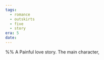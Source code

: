 ```yaml
---
tags:
  - romance
  - outskirts
  - five
  - story
era: 5
date:
---
```

%% A Painful love story. The main character, 